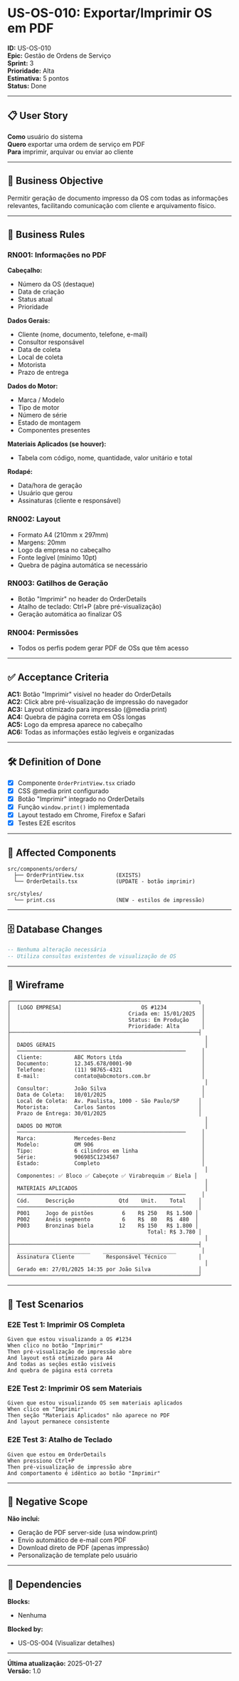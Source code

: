 # US-OS-010: Exportar/Imprimir OS em PDF

**ID:** US-OS-010  
**Epic:** Gestão de Ordens de Serviço  
**Sprint:** 3  
**Prioridade:** Alta  
**Estimativa:** 5 pontos  
**Status:** Done  

---

## 📋 User Story

**Como** usuário do sistema  
**Quero** exportar uma ordem de serviço em PDF  
**Para** imprimir, arquivar ou enviar ao cliente

---

## 🎯 Business Objective

Permitir geração de documento impresso da OS com todas as informações relevantes, facilitando comunicação com cliente e arquivamento físico.

---

## 📐 Business Rules

### RN001: Informações no PDF
**Cabeçalho:**
- Número da OS (destaque)
- Data de criação
- Status atual
- Prioridade

**Dados Gerais:**
- Cliente (nome, documento, telefone, e-mail)
- Consultor responsável
- Data de coleta
- Local de coleta
- Motorista
- Prazo de entrega

**Dados do Motor:**
- Marca / Modelo
- Tipo de motor
- Número de série
- Estado de montagem
- Componentes presentes

**Materiais Aplicados (se houver):**
- Tabela com código, nome, quantidade, valor unitário e total

**Rodapé:**
- Data/hora de geração
- Usuário que gerou
- Assinaturas (cliente e responsável)

### RN002: Layout
- Formato A4 (210mm x 297mm)
- Margens: 20mm
- Logo da empresa no cabeçalho
- Fonte legível (mínimo 10pt)
- Quebra de página automática se necessário

### RN003: Gatilhos de Geração
- Botão "Imprimir" no header do OrderDetails
- Atalho de teclado: Ctrl+P (abre pré-visualização)
- Geração automática ao finalizar OS

### RN004: Permissões
- Todos os perfis podem gerar PDF de OSs que têm acesso

---

## ✅ Acceptance Criteria

**AC1:** Botão "Imprimir" visível no header do OrderDetails  
**AC2:** Click abre pré-visualização de impressão do navegador  
**AC3:** Layout otimizado para impressão (@media print)  
**AC4:** Quebra de página correta em OSs longas  
**AC5:** Logo da empresa aparece no cabeçalho  
**AC6:** Todas as informações estão legíveis e organizadas

---

## 🛠️ Definition of Done

- [x] Componente `OrderPrintView.tsx` criado
- [x] CSS @media print configurado
- [x] Botão "Imprimir" integrado no OrderDetails
- [x] Função `window.print()` implementada
- [x] Layout testado em Chrome, Firefox e Safari
- [x] Testes E2E escritos

---

## 📁 Affected Components

```
src/components/orders/
  ├── OrderPrintView.tsx          (EXISTS)
  └── OrderDetails.tsx            (UPDATE - botão imprimir)

src/styles/
  └── print.css                   (NEW - estilos de impressão)
```

---

## 🗄️ Database Changes

```sql
-- Nenhuma alteração necessária
-- Utiliza consultas existentes de visualização de OS
```

---

## 🎨 Wireframe

```
┌───────────────────────────────────────────────────────────┐
│  [LOGO EMPRESA]                         OS #1234           │
│                                     Criada em: 15/01/2025  │
│                                     Status: Em Produção    │
│                                     Prioridade: Alta       │
├───────────────────────────────────────────────────────────┤
│                                                             │
│  DADOS GERAIS                                               │
│  ─────────────────────────────────────────────────────     │
│  Cliente:          ABC Motors Ltda                         │
│  Documento:        12.345.678/0001-90                      │
│  Telefone:         (11) 98765-4321                         │
│  E-mail:           contato@abcmotors.com.br                │
│                                                             │
│  Consultor:        João Silva                              │
│  Data de Coleta:   10/01/2025                              │
│  Local de Coleta:  Av. Paulista, 1000 - São Paulo/SP      │
│  Motorista:        Carlos Santos                          │
│  Prazo de Entrega: 30/01/2025                             │
│                                                             │
│  DADOS DO MOTOR                                             │
│  ─────────────────────────────────────────────────────     │
│  Marca:            Mercedes-Benz                           │
│  Modelo:           OM 906                                  │
│  Tipo:             6 cilindros em linha                    │
│  Série:            906985C1234567                          │
│  Estado:           Completo                                │
│                                                             │
│  Componentes: ✅ Bloco ✅ Cabeçote ✅ Virabrequim ✅ Biela │
│                                                             │
│  MATERIAIS APLICADOS                                        │
│  ─────────────────────────────────────────────────────     │
│  Cód.     Descrição              Qtd    Unit.    Total    │
│  ────────────────────────────────────────────────────     │
│  P001     Jogo de pistões         6    R$ 250   R$ 1.500 │
│  P002     Anéis segmento          6    R$  80   R$  480  │
│  P003     Bronzinas biela        12    R$ 150   R$ 1.800 │
│                                           Total: R$ 3.780 │
│                                                             │
├───────────────────────────────────────────────────────────┤
│  _______________________    _______________________        │
│  Assinatura Cliente          Responsável Técnico          │
│                                                             │
│  Gerado em: 27/01/2025 14:35 por João Silva               │
└───────────────────────────────────────────────────────────┘
```

---

## 🧪 Test Scenarios

### E2E Test 1: Imprimir OS Completa
```gherkin
Given que estou visualizando a OS #1234
When clico no botão "Imprimir"
Then pré-visualização de impressão abre
And layout está otimizado para A4
And todas as seções estão visíveis
And quebra de página está correta
```

### E2E Test 2: Imprimir OS sem Materiais
```gherkin
Given que estou visualizando OS sem materiais aplicados
When clico em "Imprimir"
Then seção "Materiais Aplicados" não aparece no PDF
And layout permanece consistente
```

### E2E Test 3: Atalho de Teclado
```gherkin
Given que estou em OrderDetails
When pressiono Ctrl+P
Then pré-visualização de impressão abre
And comportamento é idêntico ao botão "Imprimir"
```

---

## 🚫 Negative Scope

**Não inclui:**
- Geração de PDF server-side (usa window.print)
- Envio automático de e-mail com PDF
- Download direto de PDF (apenas impressão)
- Personalização de template pelo usuário

---

## 🔗 Dependencies

**Blocks:**
- Nenhuma

**Blocked by:**
- US-OS-004 (Visualizar detalhes)

---

**Última atualização:** 2025-01-27  
**Versão:** 1.0
